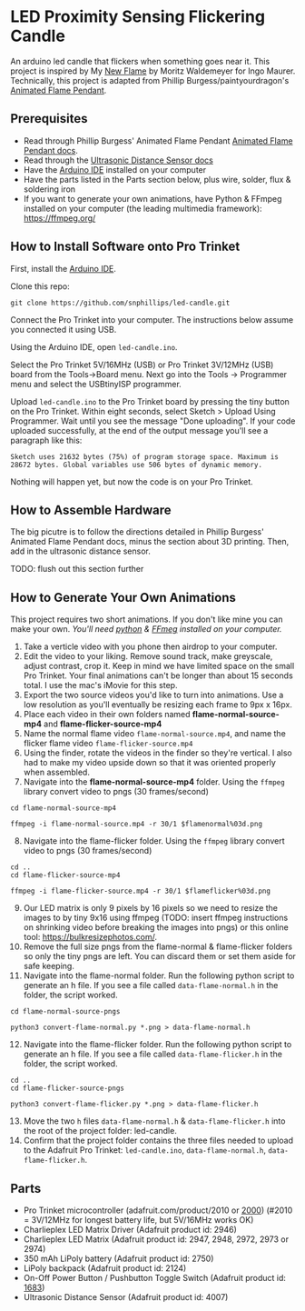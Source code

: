 # LED Proximity Sensing Flickering Candle
An arduino led candle that flickers when something goes near it. This project is inspired by My [New Flame](https://www.ingo-maurer.com/en/products/my-new-flame/) by Moritz Waldemeyer for Ingo Maurer. Technically, this project is adapted from Phillip Burgess/paintyourdragon's [Animated Flame Pendant](https://learn.adafruit.com/animated-flame-pendant).


## Prerequisites
- Read through Phillip Burgess' Animated Flame Pendant [Animated Flame Pendant docs](https://learn.adafruit.com/animated-flame-pendant).
- Read through the [Ultrasonic Distance Sensor docs](https://learn.adafruit.com/ultrasonic-sonar-distance-sensors)
- Have the [Arduino IDE](https://www.arduino.cc/en/software) installed on your computer
- Have the parts listed in the Parts section below, plus wire, solder, flux & soldering iron
- If you want to generate your own animations, have Python & FFmpeg installed on your computer (the leading multimedia framework): https://ffmpeg.org/


## How to Install Software onto Pro Trinket

First, install the [Arduino IDE](https://www.arduino.cc/en/software).

Clone this repo:

`git clone https://github.com/snphillips/led-candle.git`

Connect the Pro Trinket into your computer. The instructions below assume you connected it using USB.

Using the Arduino IDE, open `led-candle.ino`.

Select the Pro Trinket 5V/16MHz (USB) or Pro Trinket 3V/12MHz (USB) board from the Tools->Board menu.
Next go into the Tools -> Programmer menu and select the USBtinyISP programmer.

Upload `led-candle.ino` to the Pro Trinket board by pressing the tiny button on the Pro Trinket. Within eight seconds, select Sketch > Upload Using Programmer. Wait until you see the message "Done uploading". 
If your code uploaded successfully, at the end of the output message you'll see a paragraph like this:

`Sketch uses 21632 bytes (75%) of program storage space. Maximum is 28672 bytes.
Global variables use 506 bytes of dynamic memory.`

Nothing will happen yet, but now the code is on your Pro Trinket.

## How to Assemble Hardware
The big picutre is to follow the directions detailed in Phillip Burgess' Animated Flame Pendant docs, minus the section about 3D printing. Then, add in the ultrasonic distance sensor.

TODO: flush out this section further


## How to Generate Your Own Animations
This project requires two short animations. If you don't like mine you can make your own.
_You'll need [python](https://www.python.org/about/gettingstarted/) & [FFmeg](https://ffmpeg.org/) installed on your computer._
1) Take a verticle video with you phone then airdrop to your computer.
2) Edit the video to your liking. Remove sound track, make greyscale, adjust contrast, crop it. Keep in mind we have limited space on the small Pro Trinket. Your final animations can't be longer than about 15 seconds total. I use the mac's iMovie for this step.
3) Export the two source videos you'd like to turn into animations. Use a low resolution as you'll eventually be resizing each frame to 9px x 16px.
4) Place each video in their own folders named **flame-normal-source-mp4** and **flame-flicker-source-mp4**
5) Name the normal flame video `flame-normal-source.mp4`, and name the flicker flame video `flame-flicker-source.mp4`
6) Using the finder, rotate the videos in the finder so they're vertical. I also had to make my video upside down so that it was oriented properly when assembled.
7) Navigate into the **flame-normal-source-mp4** folder. Using the `ffmpeg` library convert video to pngs (30 frames/second)

```
cd flame-normal-source-mp4
```
```
ffmpeg -i flame-normal-source.mp4 -r 30/1 $flamenormal%03d.png
```

8) Navigate into the flame-flicker folder. Using the `ffmpeg` library convert video to pngs (30 frames/second)

```
cd ..
cd flame-flicker-source-mp4
```
```
ffmpeg -i flame-flicker-source.mp4 -r 30/1 $flameflicker%03d.png
```

9) Our LED matrix is only 9 pixels by 16 pixels so we need to resize the images to by tiny 9x16 using ffmpeg (TODO: insert ffmpeg instructions on shrinking video before breaking the images into pngs) or this online tool: https://bulkresizephotos.com/.
10) Remove the full size pngs from the flame-normal & flame-flicker folders so only the tiny pngs are left. You can discard them or set them aside for safe keeping.
11) Navigate into the flame-normal folder. Run the following python script to generate an h file. If you see a file called `data-flame-normal.h` in the folder, the script worked.

```
cd flame-normal-source-pngs
```
```
python3 convert-flame-normal.py *.png > data-flame-normal.h
```

12) Navigate into the flame-flicker folder. Run the following python script to generate an h file. If you see a file called `data-flame-flicker.h` in the folder, the script worked.

```
cd ..
cd flame-flicker-source-pngs
```
```
python3 convert-flame-flicker.py *.png > data-flame-flicker.h
```

13) Move the two `h` files `data-flame-normal.h` & `data-flame-flicker.h` into the root of the project folder: led-candle.
14) Confirm that the project folder contains the three files needed to upload to the Adafruit Pro Trinket: `led-candle.ino`, `data-flame-normal.h`, `data-flame-flicker.h`.


## Parts
- Pro Trinket microcontroller (adafruit.com/product/2010 or [2000](https://www.adafruit.com/product/2010)) (#2010 = 3V/12MHz for longest battery life, but 5V/16MHz works OK)
- Charlieplex LED Matrix Driver (Adafruit product id: 2946)
- Charlieplex LED Matrix (Adafruit product id: 2947, 2948, 2972, 2973 or 2974)
- 350 mAh LiPoly battery (Adafruit product id: 2750)
- LiPoly backpack (Adafruit product id: 2124)
- On-Off Power Button / Pushbutton Toggle Switch (Adafruit product id: [1683](https://www.adafruit.com/product/1683))
- Ultrasonic Distance Sensor (Adafruit product id: 4007)
